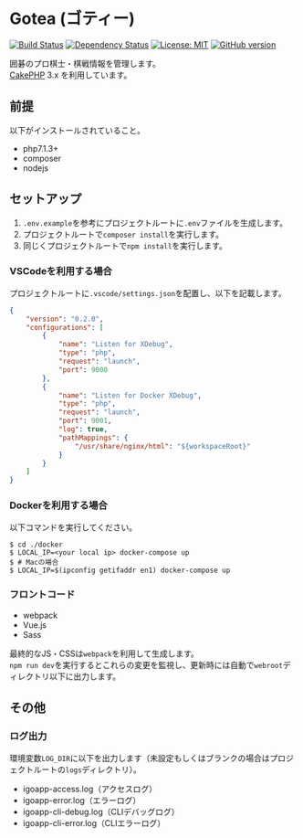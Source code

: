 # Gotea (ゴティー)

[![Build Status](https://travis-ci.org/gotoeveryone/gotea.svg?branch=master)](https://travis-ci.org/cicatrice/travis-test)
[![Dependency Status](https://beta.gemnasium.com/badges/github.com/gotoeveryone/gotea.svg)](https://beta.gemnasium.com/projects/github.com/gotoeveryone/gotea)
[![License: MIT](https://img.shields.io/badge/License-MIT-yellow.svg)](https://github.com/gotoeveryone/gotea/blob/master/LICENSE)
[![GitHub version](https://badge.fury.io/gh/gotoeveryone%2Fgotea.svg)](https://badge.fury.io/gh/gotoeveryone%2Fgotea)

囲碁のプロ棋士・棋戦情報を管理します。  
[CakePHP](http://cakephp.org) 3.x を利用しています。

## 前提

以下がインストールされていること。

- php7.1.3+
- composer
- nodejs

## セットアップ

1. `.env.example`を参考にプロジェクトルートに`.env`ファイルを生成します。
2. プロジェクトルートで`composer install`を実行します。
3. 同じくプロジェクトルートで`npm install`を実行します。

### VSCodeを利用する場合

プロジェクトルートに`.vscode/settings.json`を配置し、以下を記載します。

```json
{
    "version": "0.2.0",
    "configurations": [
        {
            "name": "Listen for XDebug",
            "type": "php",
            "request": "launch",
            "port": 9000
        },
        {
            "name": "Listen for Docker XDebug",
            "type": "php",
            "request": "launch",
            "port": 9001,
            "log": true,
            "pathMappings": {
                "/usr/share/nginx/html": "${workspaceRoot}"
            }
        }
    ]
}
```

### Dockerを利用する場合

以下コマンドを実行してください。

```
$ cd ./docker
$ LOCAL_IP=<your local ip> docker-compose up
$ # Macの場合
$ LOCAL_IP=$(ipconfig getifaddr en1) docker-compose up
```

### フロントコード

- webpack
- Vue.js
- Sass

最終的なJS・CSSは`webpack`を利用して生成します。  
`npm run dev`を実行するとこれらの変更を監視し、更新時には自動で`webroot`ディレクトリ以下に出力します。

## その他

### ログ出力

環境変数`LOG_DIR`に以下を出力します（未設定もしくはブランクの場合はプロジェクトルートの`logs`ディレクトリ）。

- igoapp-access.log（アクセスログ）
- igoapp-error.log（エラーログ）
- igoapp-cli-debug.log（CLIデバッグログ）
- igoapp-cli-error.log（CLIエラーログ）
